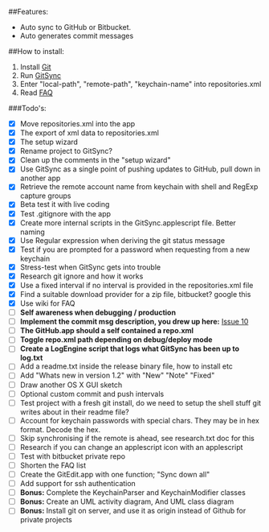 ##Features:
- Auto sync to GitHub or Bitbucket. 
- Auto generates commit messages

##How to install:
1. Install [Git](http://git-scm.com/download/mac) 
2. Run [GitSync](https://github.com/eonist/GitSync/releases/download/0.9.1/GitSync.app.zip) 
3. Enter "local-path", "remote-path", "keychain-name" into repositories.xml  
4. Read [FAQ](https://github.com/eonist/GitSync/wiki/Frequently-Asked-Questions)

###Todo's:
- [x] Move repositories.xml into the app
- [x] The export of xml data to repositories.xml
- [x] The setup wizard
- [x] Rename project to GitSync?
- [x] Clean up the comments in the "setup wizard"
- [x] Use GitSync as a single point of pushing updates to GitHub, pull down in another app
- [x] Retrieve the remote account name from keychain with shell and RegExp capture groups
- [x] Beta test it with live coding
- [x] Test .gitignore with the app
- [x] Create more internal scripts in the GitSync.applescript file. Better naming
- [x] Use Regular expression when deriving the git status message
- [x] Test if you are prompted for a password when requesting from a new keychain
- [x] Stress-test when GitSync gets into trouble
- [x] Research git ignore and how it works
- [x] Use a fixed interval if no interval is provided in the repositories.xml file
- [x] Find a suitable download provider for a zip file, bitbucket? google this
- [x] Use wiki for FAQ
- [ ] **Self awareness when debugging / production**
- [ ] **Implement the commit msg description, you drew up here:** [Issue 10](https://github.com/eonist/GitSync/issues/10)
- [ ] **The GitHub.app should a self contained a repo.xml**
- [ ] **Toggle repo.xml path depending on debug/deploy mode**
- [ ] **Create a LogEngine script that logs what GitSync has been up to log.txt**
- [ ] Add a readme.txt inside the release binary file, how to install etc
- [ ] Add "Whats new in version 1.2" with "New" "Note" "Fixed"
- [ ] Draw another OS X GUI sketch
- [ ] Optional custom commit and push intervals
- [ ] Test project with a fresh git install, do we need to setup the shell stuff git writes about in their readme file?
- [ ] Account for keychain passwords with special chars. They may be in hex format. Decode the hex.
- [ ] Skip synchronising if the remote is ahead, see research.txt doc for this
- [ ] Research if you can change an applescript icon with an applescript
- [ ] Test with bitbucket private repo
- [ ] Shorten the FAQ list
- [ ] Create the GitEdit.app with one function; "Sync down all"
- [ ] Add support for ssh authentication
- [ ] **Bonus:** Complete the KeychainParser and KeychainModifier classes
- [ ] **Bonus:** Create an UML activity diagram, And UML class diagram
- [ ] **Bonus:** Install git on server, and use it as origin instead of Github for private projects